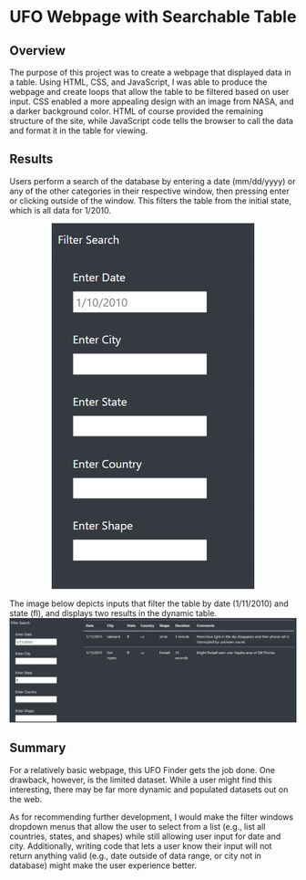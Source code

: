 # UFO Webpage with Searchable Table

## Overview
The purpose of this project was to create a webpage that displayed data in a table. Using HTML, CSS, and JavaScript, I was able to produce the webpage and create loops that allow the table to be filtered based on user input. CSS enabled a more appealing design with an image from NASA, and a darker background color. HTML of course provided the remaining structure of the site, while JavaScript code tells the browser to call the data and format it in the table for viewing.

## Results
Users perform a search of the database by entering a date (mm/dd/yyyy) or any of the other categories in their respective window, then pressing enter or clicking outside of the window. This filters the table from the initial state, which is all data for 1/2010.
    <p align="center">![Initial User Interface Windows](static/images/filter_search_vert.png)</p>
	
The image below depicts inputs that filter the table by date (1/11/2010) and state (fl), and displays two results in the dynamic table.
    ![Input Filtered by Date and State](static/images/table_filter_input.png)

## Summary
For a relatively basic webpage, this UFO Finder gets the job done. One drawback, however, is the limited dataset. While a user might find this interesting, there may be far more dynamic and populated datasets out on the web. 

As for recommending further development, I would make the filter windows dropdown menus that allow the user to select from a list (e.g., list all countries, states, and shapes) while still allowing user input for date and city. Additionally, writing code that lets a user know their input will not return anything valid (e.g., date outside of data range, or city not in database) might make the user experience better.
